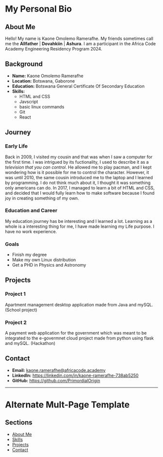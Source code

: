 # My Personal Bio

## About Me
Hello! My name is Kaone Omolemo Ramerafhe. My friends sometimes call me the **Allfather** | **Dovahkiin** | **Ashura**. I am a participant in the Africa Code Academy Engineering Residency Program 2024.

## Background
- **Name:** Kaone Omolemo Ramerafhe
- **Location:** Botswana, Gaborone
- **Education:** Botswana General Certificate Of Secondary Education
- **Skills:** 
    * HTML and CSS
    * Javscript
    * basic linux commands
    * Git
    * React


## Journey
### Early Life
Back in 2009, I visited my cousin and that was when I saw a computer for the first time. I was intrigued by its fuctionality, I used to describe it as a *television that you can control*. He allowed me to play pacman, and I kept wondering how is it possible for me to control the character. However, it was until 2010, the same cousin introduced me to the laptop and I learned by programming. I do not think much about it, I thought it was something only americans can do. In 2017, I managed to learn a bit of HTML and CSS, and decided that I would fully learn how to make software because I found joy in creating something of my own. 

### Education and Career
My education journey has be interesting and I learned a lot. Learning as a whole is a interesting thing for me, I have made learning my Life purpose. I have no work experience.

### Goals
* Finish my degree
* Make my own Linux distribution
* Get a PHD in Physics and Astronomy

## Projects
### Project 1
Apartment management desktop application made from Java and mySQL. (School project)

### Project 2
A payment web application for the government which was meant to be integrated to the e-govermnet cloud project made from python using flask and mySQL. (Hackathon)

## Contact
- **Email:** kaone.ramerafhe@africacode.academy
- **LinkedIn:** https://linkedin.com/in/kaone-ramerafhe-738ab5250
- **GitHub:** https://github.com/PrimordialOrigin

---

# Alternate Mult-Page Template

## Sections

- [About Me](about.md)
- [Skills](skills.md)
- [Projects](projects/index.md)
- [Contact](contact.md)